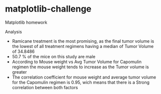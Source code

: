 # matplotlib-challenge
Matplotlib homework


Analysis
* Ramicane treatment is the most promising, as the final tumor volume is the lowest of all treatment regimens having a median of Tumor Volume of 34.8486
* 50.7 % of the mice on this study are male
* According to Mouse weight vs Avg Tumor Volume for Capomulin regimen the mouse weight tends to increase as the Tumor volume is greater
* The correlation coefficient for mouse weight and average tumor volume for the Capomulin regimen is 0.95, wich means that there is a Strong correlation between both factors
